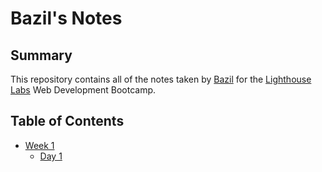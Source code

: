 # Bazil's Notes

## Summary 

This repository contains all of the notes taken by [Bazil](https://github.com/youthbazzy) for the [Lighthouse Labs](https://www.lighthouselabs.ca/) Web Development Bootcamp.

## Table of Contents
* [Week 1](/Week_1/)
  * [Day 1](/Week_1/Day_1/)